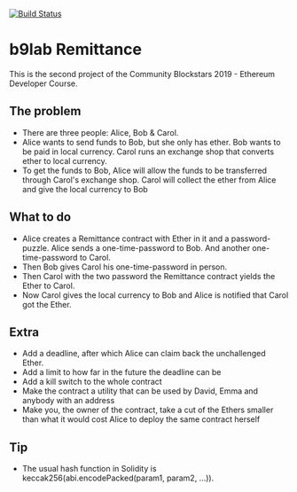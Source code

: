 [![Build Status](https://travis-ci.org/atik-lab/b9lab-remittance.svg?branch=develop)](https://travis-ci.org/atik-lab/b9lab-remittance)

# b9lab Remittance

This is the second project of the Community Blockstars 2019 - Ethereum Developer Course.

## The problem

* There are three people: Alice, Bob & Carol.
* Alice wants to send funds to Bob, but she only has ether. Bob wants to be paid in local currency. Carol runs an exchange shop that converts ether to local currency.
* To get the funds to Bob, Alice will allow the funds to be transferred through Carol's exchange shop. Carol will collect the ether from Alice and give the local currency to Bob

## What to do

* Alice creates a Remittance contract with Ether in it and a password-puzzle. Alice sends a one-time-password to Bob. And another one-time-password to Carol.
* Then Bob gives Carol his one-time-password in person.
* Then Carol with the two password the Remittance contract yields the Ether to Carol.
* Now Carol gives the local currency to Bob and Alice is notified that Carol got the Ether.

## Extra

* Add a deadline, after which Alice can claim back the unchallenged Ether.
* Add a limit to how far in the future the deadline can be
* Add a kill switch to the whole contract
* Make the contract a utility that can be used by David, Emma and anybody with an address
* Make you, the owner of the contract, take a cut of the Ethers smaller than what it would cost Alice to deploy the same contract herself

## Tip

* The usual hash function in Solidity is keccak256(abi.encodePacked(param1, param2, ...)).


